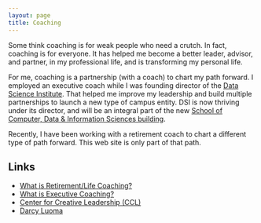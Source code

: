 ```yaml
---
layout: page
title: Coaching
---
```


Some think coaching is for weak people who need a crutch.
In fact, coaching is for everyone.
It has helped me become a better leader, advisor, and partner,
in my professional life, and is transforming my personal life.

For me, coaching is a partnership (with a coach) to chart my path forward.
I employed an executive coach while I was founding director of the
[Data Science Institute](https://datascience.wisc.edu/institute).
That helped me improve my leadership and build multiple partnerships to launch
a new type of campus entity. DSI is now thriving under its director,
and will be an integral part of the new
[School of Computer, Data & Information Sciences building](https://cdis.wisc.edu/building/).

Recently, I have been working with a retirement coach to chart a different
type of path forward.
This web site is only part of that path.

## Links

- [What is Retirement/Life Coaching?](https://www.newretirement.com/retirement/retirement-coach-can-help-you-have-a-better-retirement/)
- [What is Executive Coaching?](https://www.ccl.org/leadership-solutions/leadership-coaching/executive-coaching/)
- [Center for Creative Leadership (CCL)](https://www.ccl.org/)
- [Darcy Luoma](https://darcyluoma.com/)

<!--
## Resources

* [Coaching Google Drive](https://drive.google.com/drive/u/1/folders/1oqr4yjlb399vETmvSTRZpULaOfypR4hO) (restricted)
* [Coaching Box Drive](https://uwmadison.app.box.com/folder/89487800356) (restricted)
-->
